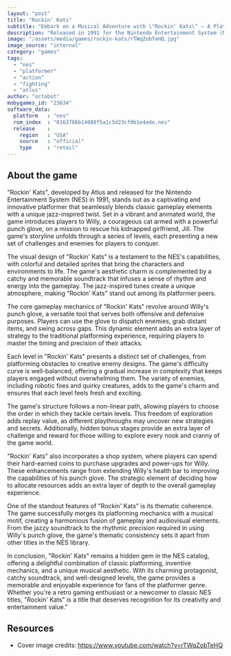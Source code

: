 ```yaml
---
layout: "post"
title: "Rockin' Kats"
subtitle: "Embark on a Musical Adventure with \"Rockin' Kats\" – A Platformer Filled with Jazz, Action, and a Feline Hero!"
description: "Released in 1991 for the Nintendo Entertainment System (NES), \"Rockin' Kats\" is a unique side-scrolling platformer that combines classic gameplay with a jazzy twist. Players take control of Willy, a cat armed with a punch glove, as he navigates through vibrant levels, battling foes and overcoming obstacles to rescue his girlfriend, Jill. With its catchy soundtrack, inventive mechanics, and charming aesthetic, 'Rockin' Kats' remains a hidden gem in the NES library, offering a purrfect blend of platforming fun and musical flair."
image: "/assets/media/games/rockin-kats/rTWqZobTeHQ.jpg"
image_source: "internal"
category: "games"
tags:
  - "nes"
  - "platformer"
  - "action"
  - "fighting"
  - "atlus"
author: "octobot"
mobygames_id: "23634"
software_data:
  platform   : "nes"
  rom_index  : "0163786b14088f5a1c5d23cf0b1e4ede.nes"
  release    :
    region   : "USA"
    source   : "official"
    type     : "retail"
---
```


## About the game

"Rockin' Kats", developed by Atlus and released for the Nintendo Entertainment System (NES) in 1991, stands out as a captivating and innovative platformer that seamlessly blends classic gameplay elements with a unique jazz-inspired twist. Set in a vibrant and animated world, the game introduces players to Willy, a courageous cat armed with a powerful punch glove, on a mission to rescue his kidnapped girlfriend, Jill. The game's storyline unfolds through a series of levels, each presenting a new set of challenges and enemies for players to conquer.

The visual design of "Rockin' Kats" is a testament to the NES's capabilities, with colorful and detailed sprites that bring the characters and environments to life. The game's aesthetic charm is complemented by a catchy and memorable soundtrack that infuses a sense of rhythm and energy into the gameplay. The jazz-inspired tunes create a unique atmosphere, making "Rockin' Kats" stand out among its platformer peers.

The core gameplay mechanics of "Rockin' Kats" revolve around Willy's punch glove, a versatile tool that serves both offensive and defensive purposes. Players can use the glove to dispatch enemies, grab distant items, and swing across gaps. This dynamic element adds an extra layer of strategy to the traditional platforming experience, requiring players to master the timing and precision of their attacks.

Each level in "Rockin' Kats" presents a distinct set of challenges, from platforming obstacles to creative enemy designs. The game's difficulty curve is well-balanced, offering a gradual increase in complexity that keeps players engaged without overwhelming them. The variety of enemies, including robotic foes and quirky creatures, adds to the game's charm and ensures that each level feels fresh and exciting.

The game's structure follows a non-linear path, allowing players to choose the order in which they tackle certain levels. This freedom of exploration adds replay value, as different playthroughs may uncover new strategies and secrets. Additionally, hidden bonus stages provide an extra layer of challenge and reward for those willing to explore every nook and cranny of the game world.

"Rockin' Kats" also incorporates a shop system, where players can spend their hard-earned coins to purchase upgrades and power-ups for Willy. These enhancements range from extending Willy's health bar to improving the capabilities of his punch glove. The strategic element of deciding how to allocate resources adds an extra layer of depth to the overall gameplay experience.

One of the standout features of "Rockin' Kats" is its thematic coherence. The game successfully merges its platforming mechanics with a musical motif, creating a harmonious fusion of gameplay and audiovisual elements. From the jazzy soundtrack to the rhythmic precision required in using Willy's punch glove, the game's thematic consistency sets it apart from other titles in the NES library.

In conclusion, "Rockin' Kats" remains a hidden gem in the NES catalog, offering a delightful combination of classic platforming, inventive mechanics, and a unique musical aesthetic. With its charming protagonist, catchy soundtrack, and well-designed levels, the game provides a memorable and enjoyable experience for fans of the platformer genre. Whether you're a retro gaming enthusiast or a newcomer to classic NES titles, "Rockin' Kats" is a title that deserves recognition for its creativity and entertainment value."

## Resources

* Cover image credits: <https://www.youtube.com/watch?v=rTWqZobTeHQ>

